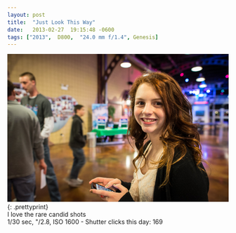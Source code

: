 ```yaml
---
layout: post
title:  "Just Look This Way"
date:   2013-02-27  19:15:48 -0600
tags: ["2013",  D800,  "24.0 mm f/1.4", Genesis]
---
```

![:title](/images/2013/2013_0227_DSC_4927.jpg)
{: .prettyprint}  
I love the rare candid shots  
1/30 sec, "/2.8, ISO 1600 - Shutter clicks this day: 169
